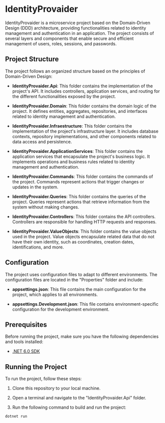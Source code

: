 # IdentityProvaider

IdentityProvaider is a microservice project based on the Domain-Driven Design (DDD) architecture, providing functionalities related to identity management and authentication in an application. The project consists of several layers and components that enable secure and efficient management of users, roles, sessions, and passwords.

## Project Structure

The project follows an organized structure based on the principles of Domain-Driven Design:

- **IdentityProvaider.Api**: This folder contains the implementation of the project's API. It includes controllers, application services, and routing for the different functionalities exposed by the project.

- **IdentityProvaider.Domain**: This folder contains the domain logic of the project. It defines entities, aggregates, repositories, and interfaces related to identity management and authentication.

- **IdentityProvaider.Infraestructure**: This folder contains the implementation of the project's infrastructure layer. It includes database contexts, repository implementations, and other components related to data access and persistence.

- **IdentityProvaider.ApplicationServices**: This folder contains the application services that encapsulate the project's business logic. It implements operations and business rules related to identity management and authentication.

- **IdentityProvaider.Commands**: This folder contains the commands of the project. Commands represent actions that trigger changes or updates in the system.

- **IdentityProvaider.Queries**: This folder contains the queries of the project. Queries represent actions that retrieve information from the system without making changes.

- **IdentityProvaider.Controllers**: This folder contains the API controllers. Controllers are responsible for handling HTTP requests and responses.

- **IdentityProvaider.ValueObjects**: This folder contains the value objects used in the project. Value objects encapsulate related data that do not have their own identity, such as coordinates, creation dates, identifications, and more.

## Configuration

The project uses configuration files to adapt to different environments. The configuration files are located in the "Properties" folder and include:

- **appsettings.json**: This file contains the main configuration for the project, which applies to all environments.

- **appsettings.Development.json**: This file contains environment-specific configuration for the development environment.

## Prerequisites

Before running the project, make sure you have the following dependencies and tools installed:

- [.NET 6.0 SDK](https://dotnet.microsoft.com/download/dotnet/6.0)

## Running the Project

To run the project, follow these steps:

1. Clone this repository to your local machine.

2. Open a terminal and navigate to the "IdentityProvaider.Api" folder.

3. Run the following command to build and run the project:

```bash
dotnet run

